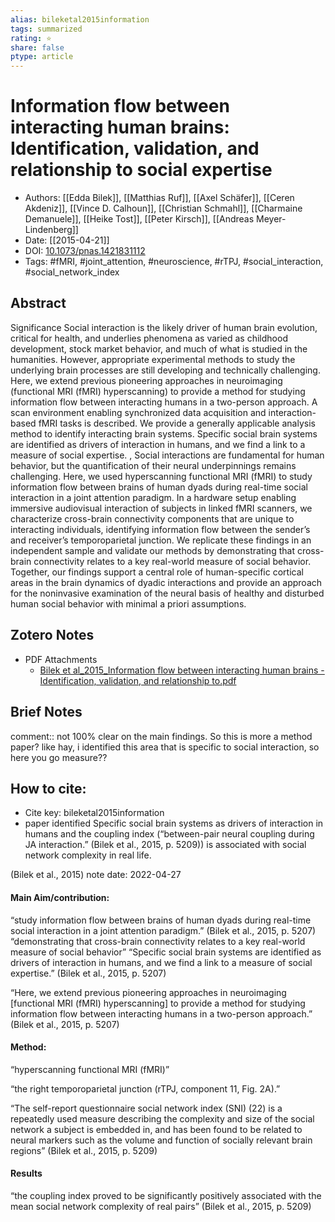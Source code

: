 ```yaml
---
alias: bileketal2015information
tags: summarized
rating: ⭐
share: false
ptype: article
---
```


# Information flow between interacting human brains: Identification, validation, and relationship to social expertise

* Authors: [[Edda Bilek]], [[Matthias Ruf]], [[Axel Schäfer]], [[Ceren Akdeniz]], [[Vince D. Calhoun]], [[Christian Schmahl]], [[Charmaine Demanuele]], [[Heike Tost]], [[Peter Kirsch]], [[Andreas Meyer-Lindenberg]]
* Date: [[2015-04-21]]
* DOI: [10.1073/pnas.1421831112](https://doi.org/10.1073/pnas.1421831112)
* Tags: #fMRI, #joint_attention, #neuroscience, #rTPJ, #social_interaction, #social_network_index

## Abstract

Significance
            Social interaction is the likely driver of human brain evolution, critical for health, and underlies phenomena as varied as childhood development, stock market behavior, and much of what is studied in the humanities. However, appropriate experimental methods to study the underlying brain processes are still developing and technically challenging. Here, we extend previous pioneering approaches in neuroimaging (functional MRI (fMRI) hyperscanning) to provide a method for studying information flow between interacting humans in a two-person approach. A scan environment enabling synchronized data acquisition and interaction-based fMRI tasks is described. We provide a generally applicable analysis method to identify interacting brain systems. Specific social brain systems are identified as drivers of interaction in humans, and we find a link to a measure of social expertise.
          , 
            Social interactions are fundamental for human behavior, but the quantification of their neural underpinnings remains challenging. Here, we used hyperscanning functional MRI (fMRI) to study information flow between brains of human dyads during real-time social interaction in a joint attention paradigm. In a hardware setup enabling immersive audiovisual interaction of subjects in linked fMRI scanners, we characterize cross-brain connectivity components that are unique to interacting individuals, identifying information flow between the sender’s and receiver’s temporoparietal junction. We replicate these findings in an independent sample and validate our methods by demonstrating that cross-brain connectivity relates to a key real-world measure of social behavior. Together, our findings support a central role of human-specific cortical areas in the brain dynamics of dyadic interactions and provide an approach for the noninvasive examination of the neural basis of healthy and disturbed human social behavior with minimal a priori assumptions.


## Zotero Notes
* PDF Attachments
	- [Bilek et al_2015_Information flow between interacting human brains - Identification, validation, and relationship to.pdf](zotero://open-pdf/library/items/VRCT6CBZ)

## Brief Notes
comment:: not 100% clear on the main findings. So this is more a method paper? like hay, i identified this area that is specific to social interaction, so here you go measure??

## How to cite:
* Cite key: bileketal2015information
* paper identified Specific social brain systems as drivers of interaction in humans and the coupling index (“between-pair neural coupling during JA interaction.” (Bilek et al., 2015, p. 5209)) is associated with social network complexity in real life.

(Bilek et al., 2015)
note date: 2022-04-27

#### Main Aim/contribution:

“study information flow between brains of human dyads during real-time social interaction in a joint attention paradigm.” (Bilek et al., 2015, p. 5207)
“demonstrating that cross-brain connectivity relates to a key real-world measure of social behavior”
“Specific social brain systems are identified as drivers of interaction in humans, and we find a link to a measure of social expertise.” (Bilek et al., 2015, p. 5207)

“Here, we extend previous pioneering approaches in neuroimaging [functional MRI (fMRI) hyperscanning] to provide a method for studying information flow between interacting humans in a two-person approach.” (Bilek et al., 2015, p. 5207)


#### Method:
“hyperscanning functional MRI (fMRI)”

“the right temporoparietal junction (rTPJ, component 11, Fig. 2A).”

“The self-report questionnaire social network index (SNI) (22) is a repeatedly used measure describing the complexity and size of the social network a subject is embedded in, and has been found to be related to neural markers such as the volume and function of socially relevant brain regions” (Bilek et al., 2015, p. 5209)

#### Results
“the coupling index proved to be significantly positively associated with the mean social network complexity of real pairs” (Bilek et al., 2015, p. 5209)
